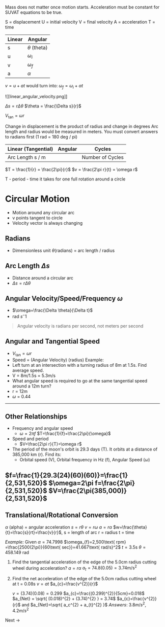 Mass does not matter once motion starts. Acceleration must be constant for SUVAT equations to be true.

S = displacement
U = initial velocity
V = final velocity
A = acceleration
T = time

| Linear | Angular          |
| ------ | ---------------- |
| s      | $\theta$ (theta) |
| u      | $\omega_{i}$     |
| v      | $\omega_{f}$     |
| a      | $\alpha$         |
$v = u + at$
would turn into:
$\omega_{f} = \omega_{i} + \alpha t$

![[linear_angular_velocity.png]]

$\Delta s = r \Delta \theta$
$\theta = \frac{\Delta s}{r}$

$V_{\tan}=\omega r$

Change in displacement is the product of radius and change in degrees
Arc length and radius would be measured in meters. You must convert answers to radians first (1 rad = 180 deg / pi)

| Linear (Tangential) | Angular | Cycles           |
| ------------------- | ------- | ---------------- |
| Arc Length s / m    |         | Number of Cycles |
$T = \frac{1}{r} = \frac{2\pi}{r}$
$v = \frac{2\pi r}{t} = \omega r$

T - period - time it takes for one full rotation around a circle
# Circular Motion
- Motion around any circular arc
- v points tangent to circle
- Velocity vector is always changing
## Radians
- Dimensionless unit
	$\theta$(radians) = arc length / radius
## Arc Length $\Delta s$
- Distance around a circular arc
- $\Delta s=r\Delta\theta$
## Angular Velocity/Speed/Frequency $\omega$
- $\omega=\frac{\Delta \theta}{\Delta t}$
- rad $s^-1$
> Angular velocity is radians per second, not meters per second
## Angular and Tangential Speed
- $V_{\tan}=\omega r$
- Speed = (Angular Velocity) (radius)
Example:
- Left turn at an intersection with a turning radius of 8m at 1.5s. Find average speed.
- V = 8m/1.5s = 5.3m/s
- What angular speed is required to go at the same tangential speed around a 12m turn?
- r = 12m
- $\omega$ = 0.44
---
## Other Relationships
- Frequency and angular speed
	- $\omega=2\pi f$    $T=\frac{1}{f}=\frac{2\pi}{\omega}$
- Speed and period
	- $V=\frac{2\pi r}{T}=\omega r$
- The period of the moon's orbit is 29.3 days (T). It orbits at a distance of 385,000 km (r). Find its:
	- Orbital speed (V), Orbital frequency in Hz (f), Angular Speed ($\omega$)

$f=\frac{1}{29.3(24)(60)(60)}=\frac{1}{2,531,520}$
$\omega=2\pi f=\frac{2\pi}{2,531,520}$
$V=\frac{2\pi(385,000)}{2,531,520}$
---
## Translational/Rotational Conversion
$\alpha$ (alpha) = angular acceleration
$s=r\theta$
$v=r\omega$
$a=r\alpha$
$w=\frac{\theta}{t}=\frac{s}{rt}=\frac{v}{r}$, s = length of arc  r = radius  t = time

*Example:*
Given
$\alpha=74.7998$
$\omega_{f}=2,500\text{ rpm} =\frac{2500(2\pi)}{60\text{ sec}}=41.667\text{ rad/s}^2$
$t=3.5$s
$\theta=458.149$ rad
1. Find the tangential acceleration of the edge of the 5.0cm radius cutting wheel during acceleration?
	$a=r\alpha$    $a_{t}=74.8(0.05)=3.74\text{m/s}^2$
2. Find the net acceleration of the edge of the 5.0cm radius cutting wheel at t = 0.08s
	$v=at$
	$a_{c}=\frac{v^{2}}{r}$
	
	$v=(3.74)(0.08)=0.299$
	$a_{c}=\frac{(0.299)^{2}}{5cm}=0.018$
	$a_{Net} = \sqrt{ (0.018)^{2} + (3.74)^{2} } = 3.74$
$a_{c}=\frac{v^{2}}{r}$ and $a_{Net}=\sqrt{ a_c^{2} + a_{t}^{2} }$
*Answers*: $3.8m/s^2$, $4.2m/s^{2}$

Next -> 